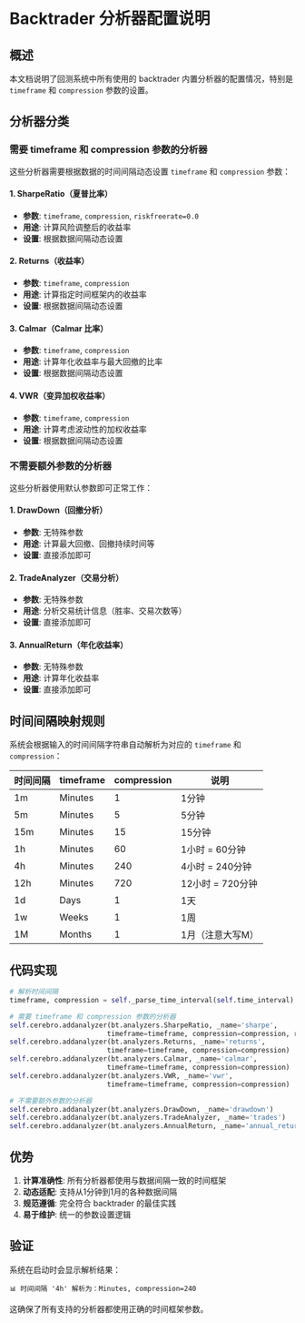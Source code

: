 # Backtrader 分析器配置说明

## 概述

本文档说明了回测系统中所有使用的 backtrader 内置分析器的配置情况，特别是 `timeframe` 和 `compression` 参数的设置。

## 分析器分类

### 需要 timeframe 和 compression 参数的分析器

这些分析器需要根据数据的时间间隔动态设置 `timeframe` 和 `compression` 参数：

#### 1. SharpeRatio（夏普比率）
- **参数**: `timeframe`, `compression`, `riskfreerate=0.0`
- **用途**: 计算风险调整后的收益率
- **设置**: 根据数据间隔动态设置

#### 2. Returns（收益率）
- **参数**: `timeframe`, `compression`
- **用途**: 计算指定时间框架内的收益率
- **设置**: 根据数据间隔动态设置

#### 3. Calmar（Calmar 比率）
- **参数**: `timeframe`, `compression`
- **用途**: 计算年化收益率与最大回撤的比率
- **设置**: 根据数据间隔动态设置

#### 4. VWR（变异加权收益率）
- **参数**: `timeframe`, `compression`
- **用途**: 计算考虑波动性的加权收益率
- **设置**: 根据数据间隔动态设置

### 不需要额外参数的分析器

这些分析器使用默认参数即可正常工作：

#### 1. DrawDown（回撤分析）
- **参数**: 无特殊参数
- **用途**: 计算最大回撤、回撤持续时间等
- **设置**: 直接添加即可

#### 2. TradeAnalyzer（交易分析）
- **参数**: 无特殊参数
- **用途**: 分析交易统计信息（胜率、交易次数等）
- **设置**: 直接添加即可

#### 3. AnnualReturn（年化收益率）
- **参数**: 无特殊参数
- **用途**: 计算年化收益率
- **设置**: 直接添加即可

## 时间间隔映射规则

系统会根据输入的时间间隔字符串自动解析为对应的 `timeframe` 和 `compression`：

| 时间间隔 | timeframe | compression | 说明 |
|---------|-----------|-------------|------|
| 1m | Minutes | 1 | 1分钟 |
| 5m | Minutes | 5 | 5分钟 |
| 15m | Minutes | 15 | 15分钟 |
| 1h | Minutes | 60 | 1小时 = 60分钟 |
| 4h | Minutes | 240 | 4小时 = 240分钟 |
| 12h | Minutes | 720 | 12小时 = 720分钟 |
| 1d | Days | 1 | 1天 |
| 1w | Weeks | 1 | 1周 |
| 1M | Months | 1 | 1月（注意大写M） |

## 代码实现

```python
# 解析时间间隔
timeframe, compression = self._parse_time_interval(self.time_interval)

# 需要 timeframe 和 compression 参数的分析器
self.cerebro.addanalyzer(bt.analyzers.SharpeRatio, _name='sharpe', 
                        timeframe=timeframe, compression=compression, riskfreerate=0.0)
self.cerebro.addanalyzer(bt.analyzers.Returns, _name='returns',
                        timeframe=timeframe, compression=compression)
self.cerebro.addanalyzer(bt.analyzers.Calmar, _name='calmar',
                        timeframe=timeframe, compression=compression)
self.cerebro.addanalyzer(bt.analyzers.VWR, _name='vwr',
                        timeframe=timeframe, compression=compression)

# 不需要额外参数的分析器
self.cerebro.addanalyzer(bt.analyzers.DrawDown, _name='drawdown')
self.cerebro.addanalyzer(bt.analyzers.TradeAnalyzer, _name='trades')
self.cerebro.addanalyzer(bt.analyzers.AnnualReturn, _name='annual_return')
```

## 优势

1. **计算准确性**: 所有分析器都使用与数据间隔一致的时间框架
2. **动态适配**: 支持从1分钟到1月的各种数据间隔
3. **规范遵循**: 完全符合 backtrader 的最佳实践
4. **易于维护**: 统一的参数设置逻辑

## 验证

系统在启动时会显示解析结果：
```
📊 时间间隔 '4h' 解析为：Minutes, compression=240
```

这确保了所有支持的分析器都使用正确的时间框架参数。
